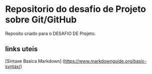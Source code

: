# Repositorio do desafio de Projeto sobre Git/GitHub
Reposito criado para o DESAFIO DE Projeto.

## links uteis
[Sintaxe Basica Markdown] (https://www.markdownguide.org/basic-syntax/)
